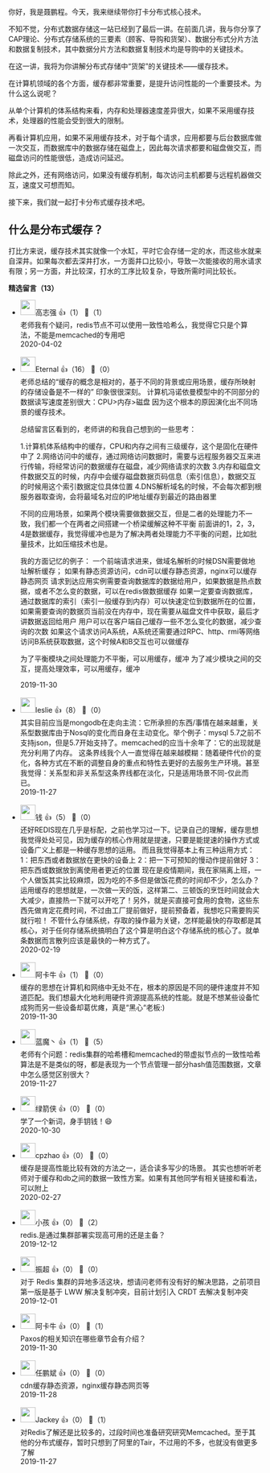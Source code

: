 你好，我是聂鹏程。今天，我来继续带你打卡分布式核心技术。

不知不觉，分布式数据存储这一站已经到了最后一讲。在前面几讲，我与你分享了CAP理论、分布式存储系统的三要素（顾客、导购和货架）、数据分布式分片方法和数据复制技术，其中数据分片方法和数据复制技术均是导购中的关键技术。

在这一讲，我将为你讲解分布式存储中“货架”的关键技术——缓存技术。

在计算机领域的各个方面，缓存都非常重要，是提升访问性能的一个重要技术。为什么这么说呢？

从单个计算机的体系结构来看，内存和处理器速度差异很大，如果不采用缓存技术，处理器的性能会受到很大的限制。

再看计算机应用，如果不采用缓存技术，对于每个请求，应用都要与后台数据库做一次交互，而数据库中的数据存储在磁盘上，因此每次请求都要和磁盘做交互，而磁盘访问的性能很低，造成访问延迟。

除此之外，还有网络访问，如果没有缓存机制，每次访问主机都要与远程机器做交互，速度又可想而知。

接下来，我们就一起打卡分布式缓存技术吧。

## 什么是分布式缓存？

打比方来说，缓存技术其实就像一个水缸，平时它会存储一定的水，而这些水就来自深井。如果每次都去深井打水，一方面井口比较小，导致一次能接收的用水请求有限；另一方面，井比较深，打水的工序比较复杂，导致所需时间比较长。
<div><strong>精选留言（13）</strong></div><ul>
<li><img src="https://static001.geekbang.org/account/avatar/00/13/7a/93/c9302518.jpg" width="30px"><span>高志强</span> 👍（1） 💬（1）<div>老师我有个疑问，redis节点不可以使用一致性哈希么，我觉得它只是个算法，不能是memcached的专用吧</div>2020-04-02</li><br/><li><img src="https://static001.geekbang.org/account/avatar/00/12/20/b7/bdb3bcf0.jpg" width="30px"><span>Eternal</span> 👍（16） 💬（0）<div>
老师总结的“缓存的概念是相对的，基于不同的背景或应用场景，缓存所映射的存储设备是不一样的” 印象很很深刻。
计算机冯诺依曼模型中的不同部分的数据读写速度差别很大：CPU&gt;内存&gt;磁盘 因为这个根本的原因演化出不同场景的缓存技术。

总结留言区看到的，老师讲的和我自己想到的一些思考：

1.计算机体系结构中的缓存，CPU和内存之间有三级缓存，这个是固化在硬件中了
2.网络访问中的缓存，通过网络访问数据时，需要与远程服务器交互来进行传输，将经常访问的数据缓存在磁盘，减少网络请求的次数
3.内存和磁盘文件数据交互的时候，内存中会缓存磁盘数据页码信息（索引信息），数据交互的时候用这个索引数据定位具体位置
4.DNS解析域名的时候，不会每次都到根服务器取查询，会将最域名对应的IP地址缓存到最近的路由器里

不同的应用场景，如果两个模块需要做数据交互，但是二者的处理能力不一致，我们都一个在两者之间搭建一个桥梁缓解这种不平衡
前面讲的1，2，3，4是数据缓存，我觉得缓冲也是为了解决两者处理能力不平衡的问题，比如批量技术，比如压缩技术也是。


我的方面记忆的例子：
一个前端请求进来，做域名解析的时候DSN需要做地址解析缓存；
如果有静态资源访问，cdn可以缓存静态资源，nginx可以缓存静态网页
请求到达应用实例需要查询数据库的数据给用户，如果数据是热点数据，或者不怎么变的数据，可以在redis做数据缓存
如果一定要查询数据库，通过数据库的索引（索引一般缓存到内存）可以快速定位到数据所在的位置，
如果需要查询的数据页当前没在内存中，现在需要从磁盘文件中获取，最后才讲数据返回给用户
用户可以在客户端自己缓存一些不怎么变化的数据，减少查询的次数
如果这个请求访问A系统，A系统还需要通过RPC、http、rmi等网络访问B系统获取数据，这个时候A和B交互也可以做缓存


为了平衡模块之间处理能力不平衡，可以用缓存，缓冲
为了减少模块之间的交互，提高处理效率，可以用缓存，缓冲
</div>2019-11-30</li><br/><li><img src="https://static001.geekbang.org/account/avatar/00/14/34/df/64e3d533.jpg" width="30px"><span>leslie</span> 👍（8） 💬（0）<div>      其实目前应当是mongodb在走向主流：它所承担的东西&#47;事情在越来越重，关系型数据库由于Nosql的变化而自身在主动变化。举个例子：mysql 5.7之前不支持json，但是5.7开始支持了。memcached的应当十余年了：它的出现就是充分利用了内存。
      这条界线我个人一直觉得在越来越模糊：随着硬件代价的变化，各种方式在不断的调整自身的重点和特性去更好的去服务生产环境。甚至我觉得：关系型和非关系型这条界线都在淡化，只是适用场景不同-仅此而已。</div>2019-11-27</li><br/><li><img src="https://static001.geekbang.org/account/avatar/00/0f/67/f4/9a1feb59.jpg" width="30px"><span>钱</span> 👍（5） 💬（0）<div>还好REDIS现在几乎是标配，之前也学习过一下。记录自己的理解，缓存思想我觉得处处可见，因为缓存的核心作用就是提速，只要是能提速的操作方式或设备广义上都是一种缓存思想的运用。
而且我觉得基本上有三种运用方式：
1：把东西或者数据放在更快的设备上
2：把一下可预知的慢动作提前做好
3：把东西或数据放到离使用者更近的位置
现在是疫情期间，我在家隔离上班，一个人做饭其实比较麻烦，因为吃的不多但是做饭花费的时间却不少，怎么办？运用缓存的思想就是，一次做一天的饭，这样第二、三顿饭的烹饪时间就会大大减少，直接热一下就可以开吃了！另外，就是买直接可食用的食物，这些东西先做肯定花费时间，不过由工厂提前做好，提前预备着，我想吃只需要购买就行啦！
不管什么存储系统，存取的操作最为关键，怎样能最快的存取都是其核心，对于任何存储系统搞明白了这个算是明白这个存储系统的核心了。就单条数据而言散列应该是最快的一种方式了。</div>2020-02-19</li><br/><li><img src="https://static001.geekbang.org/account/avatar/00/0f/99/27/47aa9dea.jpg" width="30px"><span>阿卡牛</span> 👍（1） 💬（0）<div>缓存的思想在计算机和网络中无处不在，根本的原因是不同的硬件速度并不知道匹配。我们想最大化地利用硬件资源提高系统的性能。就是不想某些设备忙成狗而另一些设备却葛优瘫，真是“黑心“老板:)</div>2019-11-30</li><br/><li><img src="https://static001.geekbang.org/account/avatar/00/12/9b/6e/edd2da0c.jpg" width="30px"><span>蓝魔丶</span> 👍（1） 💬（5）<div>老师有个问题：redis集群的哈希槽和memcached的带虚拟节点的一致性哈希算法是不是类似的呀，都是表现为一个节点管理一部分hash值范围数据，文章中怎么感觉区别很大？</div>2019-11-27</li><br/><li><img src="https://static001.geekbang.org/account/avatar/00/17/52/d8/123a4981.jpg" width="30px"><span>绿箭侠</span> 👍（0） 💬（0）<div>学了一个新词，身手钥钱！😄</div>2020-10-30</li><br/><li><img src="https://static001.geekbang.org/account/avatar/00/13/77/2a/4f72941e.jpg" width="30px"><span>cpzhao</span> 👍（0） 💬（0）<div>缓存是提高性能比较有效的方法之一，适合读多写少的场景。
其实也想听听老师对于缓存和db之间的数据一致性方案。如果有其他同学有相关链接和看法，可以附上</div>2020-02-27</li><br/><li><img src="https://static001.geekbang.org/account/avatar/00/10/f9/2f/01b32495.jpg" width="30px"><span>小孩</span> 👍（0） 💬（2）<div>redis.是通过集群部署实现高可用的还是主备？</div>2019-12-12</li><br/><li><img src="https://static001.geekbang.org/account/avatar/00/10/d6/a9/ffd70fdc.jpg" width="30px"><span>振超</span> 👍（0） 💬（0）<div>对于 Redis 集群的异地多活这块，想请问老师有没有好的解决思路，之前项目第一版是基于 LWW 解决复制冲突，目前计划引入 CRDT 去解决复制冲突</div>2019-12-01</li><br/><li><img src="https://static001.geekbang.org/account/avatar/00/0f/99/27/47aa9dea.jpg" width="30px"><span>阿卡牛</span> 👍（0） 💬（1）<div>Paxos的相关知识在哪些章节会有介绍？</div>2019-11-30</li><br/><li><img src="https://static001.geekbang.org/account/avatar/00/10/d8/d6/47da34bf.jpg" width="30px"><span>任鹏斌</span> 👍（0） 💬（0）<div>cdn缓存静态资源，nginx缓存静态网页等</div>2019-11-28</li><br/><li><img src="https://static001.geekbang.org/account/avatar/00/10/3b/47/f6c772a1.jpg" width="30px"><span>Jackey</span> 👍（0） 💬（1）<div>对Redis了解还是比较多的，过段时间也准备研究研究Memcached。至于其他的分布式缓存，暂时只想到了阿里的Tair，不过用的不多，也就没有做更多了解</div>2019-11-27</li><br/>
</ul>
